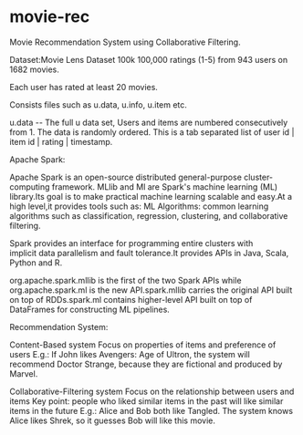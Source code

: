 # movie-rec
Movie Recommendation System using Collaborative Filtering.

Dataset:Movie Lens Dataset 100k
100,000 ratings (1-5) from 943 users on 1682 movies.

Each user has rated at least 20 movies.

Consists files such as u.data, u.info, u.item etc.

u.data     -- The full u data set, Users and items are numbered consecutively from 1.  The data is randomly ordered. This is a tab separated list of 
	                 user id | item id | rating | timestamp. 


Apache Spark:

Apache Spark is an open-source distributed general-purpose cluster-computing framework. MLlib and Ml are Spark's machine learning (ML) library.Its goal is to make practical machine learning scalable and easy.At a high level,it provides tools such as: ML Algorithms: common learning algorithms such as classification, regression, clustering, and collaborative filtering.

Spark provides an interface for programming entire clusters with implicit data parallelism and fault tolerance.It provides APIs in Java, Scala, Python and R.

org.apache.spark.mllib is the first of the two Spark APIs while org.apache.spark.ml is the new API.spark.mllib carries the original API built on top of RDDs.spark.ml contains higher-level API built on top of DataFrames for constructing ML pipelines.

Recommendation System:

Content-Based system
Focus on properties of items and preference of users
E.g.: If John likes Avengers: Age of Ultron, the system will recommend Doctor Strange, because they are fictional and produced by Marvel.

Collaborative-Filtering system
Focus on the relationship between users and items
Key point: people who liked similar items in the past will like similar items in the future
E.g.: Alice and Bob both like Tangled. The system knows Alice likes Shrek, so it guesses Bob will like this movie.


